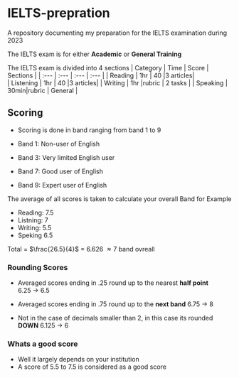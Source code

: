 # IELTS-prepration
A repository documenting my preparation for the IELTS examination during 2023

The IELTS exam is for either **Academic** or **General Training**

The IELTS exam is divided into 4 sections 
| Category  | Time | Score | Sections |
|   :---    | :--- | :---  |   :---   |
| Reading   | 1hr  | 40    |3 articles|   
| Listening | 1hr  | 40    |3 articles|
| Writing   | 1hr  |rubric | 2 tasks  |
| Speaking  | 30min|rubric | General  |

## Scoring

- Scoring is done in band ranging from band 1 to 9
  
- Band 1: Non-user of English
- Band 3: Very limited English user
- Band 7: Good user of English
- Band 9: Expert user of English

The average of all scores is taken to calculate your overall Band
for Example

- Reading: 7.5   
- Listning: 7   
- Writing: 5.5    
- Speking 6.5    

Total = $\frac{26.5}{4}$ = $6.626$ $\approx 7$ band ovreall

### Rounding Scores

- Averaged scores ending in .25 round up to the nearest **half point**   
6.25 $\rightarrow$ 6.5   

- Averaged scores ending in .75 round up to the **next band**
6.75 $\rightarrow$ 8

- Not in the case of decimals smaller than 2, in this case its rounded **DOWN**
6.125 $\rightarrow$ 6

### Whats a good score

- Well it largely depends on your institution
- A score of 5.5 to 7.5 is considered as a good score

